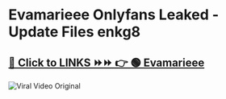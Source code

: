 
 # Evamarieee Onlyfans Leaked - Update Files enkg8

## <h2><a href="https://clipsfans.com/Evamarieee&ref=git">🔗 Click to LINKS ⏩⏩ 👉 🟢 Evamarieee </a></h2>

<a href="https://clipsfans.com/Evamarieee&ref=git" rel="nofollow" data-target="animated-image.originalLink"><img src="https://i.ibb.co.com/xMMVF88/686577567.gif" alt="Viral Video Original" style="max-width: 100%; display: inline-block;" data-target="animated-image.originalImage"></a>

